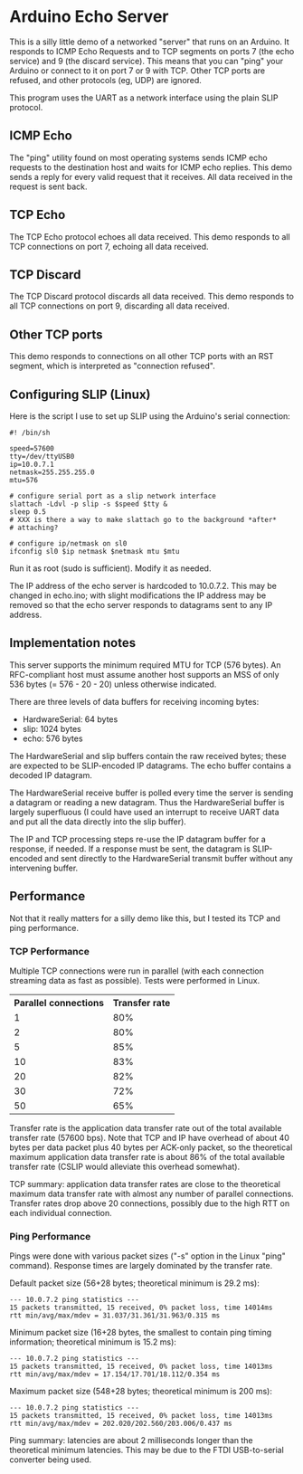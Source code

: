 Arduino Echo Server
===================

This is a silly little demo of a networked "server" that runs on an
Arduino. It responds to ICMP Echo Requests and to TCP segments on ports
7 (the echo service) and 9 (the discard service). This means that you
can "ping" your Arduino or connect to it on port 7 or 9 with TCP. Other
TCP ports are refused, and other protocols (eg, UDP) are ignored.

This program uses the UART as a network interface using the plain SLIP
protocol.


ICMP Echo
---------

The "ping" utility found on most operating systems sends ICMP echo
requests to the destination host and waits for ICMP echo replies. This
demo sends a reply for every valid request that it receives. All data
received in the request is sent back.


TCP Echo
--------

The TCP Echo protocol echoes all data received. This demo responds to
all TCP connections on port 7, echoing all data received.


TCP Discard
-----------

The TCP Discard protocol discards all data received. This demo responds
to all TCP connections on port 9, discarding all data received.


Other TCP ports
---------------

This demo responds to connections on all other TCP ports with an RST
segment, which is interpreted as "connection refused".


Configuring SLIP (Linux)
------------------------

Here is the script I use to set up SLIP using the Arduino's serial
connection:

    #! /bin/sh
    
    speed=57600
    tty=/dev/ttyUSB0
    ip=10.0.7.1
    netmask=255.255.255.0
    mtu=576
    
    # configure serial port as a slip network interface
    slattach -Ldvl -p slip -s $speed $tty &
    sleep 0.5
    # XXX is there a way to make slattach go to the background *after*
    # attaching?
    
    # configure ip/netmask on sl0
    ifconfig sl0 $ip netmask $netmask mtu $mtu

Run it as root (sudo is sufficient). Modify it as needed.

The IP address of the echo server is hardcoded to 10.0.7.2. This may be
changed in echo.ino; with slight modifications the IP address may be
removed so that the echo server responds to datagrams sent to any IP
address.


Implementation notes
--------------------

This server supports the minimum required MTU for TCP (576 bytes). An
RFC-compliant host must assume another host supports an MSS of only 536
bytes (= 576 - 20 - 20) unless otherwise indicated.

There are three levels of data buffers for receiving incoming bytes:

* HardwareSerial: 64 bytes
* slip: 1024 bytes
* echo: 576 bytes

The HardwareSerial and slip buffers contain the raw received bytes;
these are expected to be SLIP-encoded IP datagrams. The echo buffer
contains a decoded IP datagram.

The HardwareSerial receive buffer is polled every time the server is
sending a datagram or reading a new datagram. Thus the HardwareSerial
buffer is largely superfluous (I could have used an interrupt to receive
UART data and put all the data directly into the slip buffer).

The IP and TCP processing steps re-use the IP datagram buffer for a
response, if needed. If a response must be sent, the datagram is
SLIP-encoded and sent directly to the HardwareSerial transmit buffer
without any intervening buffer.


Performance
-----------

Not that it really matters for a silly demo like this, but I tested its
TCP and ping performance.

### TCP Performance

Multiple TCP connections were run in parallel (with each connection
streaming data as fast as possible). Tests were performed in Linux.

<table>
<tr><th>Parallel connections</th><th>Transfer rate</th></tr>
<tr><td>1 </td>                  <td>80%</td></tr>
<tr><td>2 </td>                  <td>80%</td></tr>
<tr><td>5 </td>                  <td>85%</td></tr>
<tr><td>10</td>                  <td>83%</td></tr>
<tr><td>20</td>                  <td>82%</td></tr>
<tr><td>30</td>                  <td>72%</td></tr>
<tr><td>50</td>                  <td>65%</td></tr>
</table>

Transfer rate is the application data transfer rate out of the total
available transfer rate (57600 bps). Note that TCP and IP have overhead
of about 40 bytes per data packet plus 40 bytes per ACK-only packet, so
the theoretical maximum application data transfer rate is about 86% of
the total available transfer rate (CSLIP would alleviate this overhead
somewhat).

TCP summary: application data transfer rates are close to the
theoretical maximum data transfer rate with almost any number of
parallel connections. Transfer rates drop above 20 connections, possibly
due to the high RTT on each individual connection.

### Ping Performance

Pings were done with various packet sizes ("-s" option in the Linux
"ping" command). Response times are largely dominated by the transfer
rate.

Default packet size (56+28 bytes; theoretical minimum is 29.2 ms):

    --- 10.0.7.2 ping statistics ---
    15 packets transmitted, 15 received, 0% packet loss, time 14014ms
    rtt min/avg/max/mdev = 31.037/31.361/31.963/0.315 ms

Minimum packet size (16+28 bytes, the smallest to contain ping timing
information; theoretical minimum is 15.2 ms):

    --- 10.0.7.2 ping statistics ---
    15 packets transmitted, 15 received, 0% packet loss, time 14013ms
    rtt min/avg/max/mdev = 17.154/17.701/18.112/0.354 ms

Maximum packet size (548+28 bytes; theoretical minimum is 200 ms):

    --- 10.0.7.2 ping statistics ---
    15 packets transmitted, 15 received, 0% packet loss, time 14013ms
    rtt min/avg/max/mdev = 202.020/202.560/203.006/0.437 ms

Ping summary: latencies are about 2 milliseconds longer than the
theoretical minimum latencies. This may be due to the FTDI USB-to-serial
converter being used.

